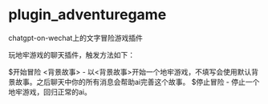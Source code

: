# plugin_adventuregame
chatgpt-on-wechat上的文字冒险游戏插件

玩地牢游戏的聊天插件，触发方法如下：

$开始冒险 <背景故事> - 以<背景故事>开始一个地牢游戏，不填写会使用默认背景故事。之后聊天中你的所有消息会帮助ai完善这个故事。
$停止冒险 - 停止一个地牢游戏，回归正常的ai。
